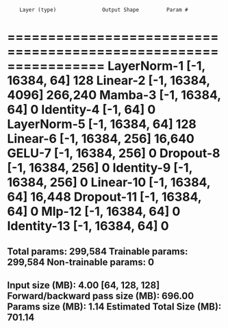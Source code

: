         Layer (type)               Output Shape         Param #
================================================================
         LayerNorm-1            [-1, 16384, 64]             128
            Linear-2          [-1, 16384, 4096]         266,240
             Mamba-3            [-1, 16384, 64]               0
          Identity-4                   [-1, 64]               0
         LayerNorm-5            [-1, 16384, 64]             128
            Linear-6           [-1, 16384, 256]          16,640
              GELU-7           [-1, 16384, 256]               0
           Dropout-8           [-1, 16384, 256]               0
          Identity-9           [-1, 16384, 256]               0
           Linear-10            [-1, 16384, 64]          16,448
          Dropout-11            [-1, 16384, 64]               0
              Mlp-12            [-1, 16384, 64]               0
         Identity-13            [-1, 16384, 64]               0
================================================================
Total params: 299,584
Trainable params: 299,584
Non-trainable params: 0
----------------------------------------------------------------
Input size (MB): 4.00 [64, 128, 128]
Forward/backward pass size (MB): 696.00
Params size (MB): 1.14
Estimated Total Size (MB): 701.14
----------------------------------------------------------------